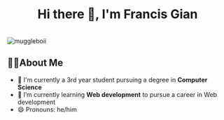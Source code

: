 <h1 align="center">Hi there 👋, I'm Francis Gian </h1>

<br>
<img src="https://komarev.com/ghpvc/?username=muggleboii&color=blue&style=plastic" alt="muggleboii" />

## 👨‍💻About Me
 - 📓 I'm currently a 3rd year student pursuing a degree in **Computer Science**
 - 🌱 I’m currently learning **Web development** to pursue a career in Web development
 - 😄 Pronouns: he/him


<!--
**muggleboii/muggleboii** is a ✨ _special_ ✨ repository because its `README.md` (this file) appears on your GitHub profile.

Here are some ideas to get you started:

- 🔭 I’m currently working on ...

- 👯 I’m looking to collaborate on ...
- 🤔 I’m looking for help with ...
- 💬 Ask me about ...
- 📫 How to reach me: ...
- ⚡ Fun fact: ...
-->
